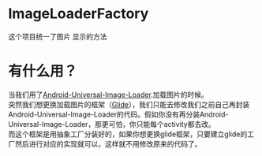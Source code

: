 # ImageLoaderFactory
这个项目统一了图片 显示的方法

# 有什么用？
当我们用了[Android-Universal-Image-Loader](https://github.com/nostra13/Android-Universal-Image-Loader/).加载图片的时候。<br />
突然我们想更换加载图片的框架（[Glide](https://github.com/bumptech/glide)），我们只能去修改我们之前自己再封装<br />
Android-Universal-Image-Loader的代码。假如你没有再分装Android-Universal-Image-Loader，那更可怕，你只能每个activity都去改。<br />
而这个框架是用抽象工厂分装好的，如果你想更换glide框架，只要建立glide的工厂然后进行对应的实现就可以，这样就不用修改原来的代码了。
